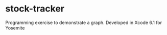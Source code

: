 stock-tracker
=============

Programming exercise to demonstrate a graph. Developed in Xcode 6.1 for Yosemite
